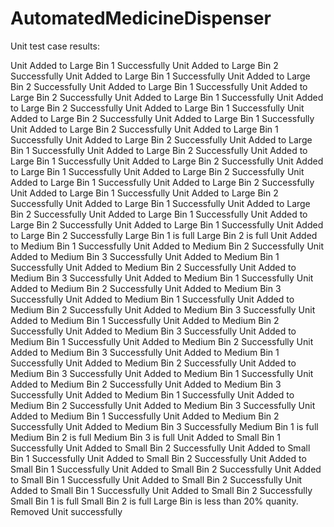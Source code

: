 # AutomatedMedicineDispenser

Unit test case results:

Unit Added to Large Bin 1 Successfully
Unit Added to Large Bin 2 Successfully
Unit Added to Large Bin 1 Successfully
Unit Added to Large Bin 2 Successfully
Unit Added to Large Bin 1 Successfully
Unit Added to Large Bin 2 Successfully
Unit Added to Large Bin 1 Successfully
Unit Added to Large Bin 2 Successfully
Unit Added to Large Bin 1 Successfully
Unit Added to Large Bin 2 Successfully
Unit Added to Large Bin 1 Successfully
Unit Added to Large Bin 2 Successfully
Unit Added to Large Bin 1 Successfully
Unit Added to Large Bin 2 Successfully
Unit Added to Large Bin 1 Successfully
Unit Added to Large Bin 2 Successfully
Unit Added to Large Bin 1 Successfully
Unit Added to Large Bin 2 Successfully
Unit Added to Large Bin 1 Successfully
Unit Added to Large Bin 2 Successfully
Unit Added to Large Bin 1 Successfully
Unit Added to Large Bin 2 Successfully
Unit Added to Large Bin 1 Successfully
Unit Added to Large Bin 2 Successfully
Unit Added to Large Bin 1 Successfully
Unit Added to Large Bin 2 Successfully
Unit Added to Large Bin 1 Successfully
Unit Added to Large Bin 2 Successfully
Unit Added to Large Bin 1 Successfully
Unit Added to Large Bin 2 Successfully
Large Bin 1  is full
Large Bin 2  is full
Unit Added to Medium Bin 1 Successfully
Unit Added to Medium Bin 2 Successfully
Unit Added to Medium Bin 3 Successfully
Unit Added to Medium Bin 1 Successfully
Unit Added to Medium Bin 2 Successfully
Unit Added to Medium Bin 3 Successfully
Unit Added to Medium Bin 1 Successfully
Unit Added to Medium Bin 2 Successfully
Unit Added to Medium Bin 3 Successfully
Unit Added to Medium Bin 1 Successfully
Unit Added to Medium Bin 2 Successfully
Unit Added to Medium Bin 3 Successfully
Unit Added to Medium Bin 1 Successfully
Unit Added to Medium Bin 2 Successfully
Unit Added to Medium Bin 3 Successfully
Unit Added to Medium Bin 1 Successfully
Unit Added to Medium Bin 2 Successfully
Unit Added to Medium Bin 3 Successfully
Unit Added to Medium Bin 1 Successfully
Unit Added to Medium Bin 2 Successfully
Unit Added to Medium Bin 3 Successfully
Unit Added to Medium Bin 1 Successfully
Unit Added to Medium Bin 2 Successfully
Unit Added to Medium Bin 3 Successfully
Unit Added to Medium Bin 1 Successfully
Unit Added to Medium Bin 2 Successfully
Unit Added to Medium Bin 3 Successfully
Unit Added to Medium Bin 1 Successfully
Unit Added to Medium Bin 2 Successfully
Unit Added to Medium Bin 3 Successfully
Medium Bin 1  is full
Medium Bin 2  is full
Medium Bin 3  is full
Unit Added to Small Bin 1 Successfully
Unit Added to Small Bin 2 Successfully
Unit Added to Small Bin 1 Successfully
Unit Added to Small Bin 2 Successfully
Unit Added to Small Bin 1 Successfully
Unit Added to Small Bin 2 Successfully
Unit Added to Small Bin 1 Successfully
Unit Added to Small Bin 2 Successfully
Unit Added to Small Bin 1 Successfully
Unit Added to Small Bin 2 Successfully
Small Bin 1  is full
Small Bin 2  is full
Large Bin is less than 20% quanity. Removed Unit successfully
